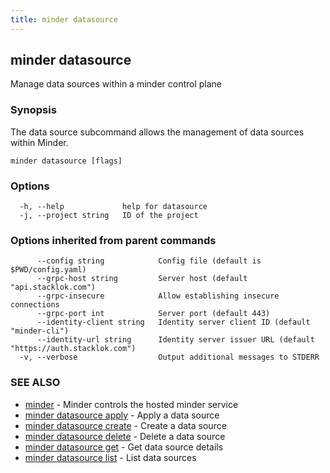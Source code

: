 ```yaml
---
title: minder datasource
---
```

## minder datasource

Manage data sources within a minder control plane

### Synopsis

The data source subcommand allows the management of data sources within Minder.

```
minder datasource [flags]
```

### Options

```
  -h, --help             help for datasource
  -j, --project string   ID of the project
```

### Options inherited from parent commands

```
      --config string            Config file (default is $PWD/config.yaml)
      --grpc-host string         Server host (default "api.stacklok.com")
      --grpc-insecure            Allow establishing insecure connections
      --grpc-port int            Server port (default 443)
      --identity-client string   Identity server client ID (default "minder-cli")
      --identity-url string      Identity server issuer URL (default "https://auth.stacklok.com")
  -v, --verbose                  Output additional messages to STDERR
```

### SEE ALSO

* [minder](minder.md)	 - Minder controls the hosted minder service
* [minder datasource apply](minder_datasource_apply.md)	 - Apply a data source
* [minder datasource create](minder_datasource_create.md)	 - Create a data source
* [minder datasource delete](minder_datasource_delete.md)	 - Delete a data source
* [minder datasource get](minder_datasource_get.md)	 - Get data source details
* [minder datasource list](minder_datasource_list.md)	 - List data sources

